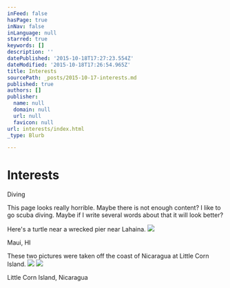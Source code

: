 ```yaml
---
inFeed: false
hasPage: true
inNav: false
inLanguage: null
starred: true
keywords: []
description: ''
datePublished: '2015-10-18T17:27:23.554Z'
dateModified: '2015-10-18T17:26:54.965Z'
title: Interests
sourcePath: _posts/2015-10-17-interests.md
published: true
authors: []
publisher:
  name: null
  domain: null
  url: null
  favicon: null
url: interests/index.html
_type: Blurb

---
```

# Interests

Diving

This page looks really horrible.  Maybe there is not enough content?  I like to go scuba diving.  Maybe if I write several words about that it will look better?

Here's a turtle near a wrecked pier near Lahaina.
![](https://the-grid-user-content.s3-us-west-2.amazonaws.com/8fae0baf-0a65-40ad-86a5-1825b3f66bc4.JPG)

Maui, HI

These two pictures were taken off the coast of Nicaragua at Little Corn Island.
![](https://the-grid-user-content.s3-us-west-2.amazonaws.com/7ae843b1-3270-4a9e-8221-b76b2a2db085.jpg)
![](https://the-grid-user-content.s3-us-west-2.amazonaws.com/22025c3c-1367-480d-ba3d-78355f2bdaff.jpg)

Little Corn Island, Nicaragua
